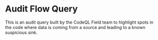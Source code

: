 # Audit Flow Query

This is an audit query built by the CodeQL Field team to highlight spots in the code where data is coming from a source and leading to a known suspicious sink.

